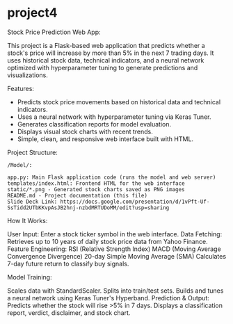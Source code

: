 # project4

Stock Price Prediction Web App:

This project is a Flask-based web application that predicts whether a stock's price will increase by more than 5% in the next 7 trading days. It uses historical stock data, technical indicators, and a neural network optimized with hyperparameter tuning to generate predictions and visualizations.

Features:

- Predicts stock price movements based on historical data and technical indicators.
- Uses a neural network with hyperparameter tuning via Keras Tuner.
- Generates classification reports for model evaluation.
- Displays visual stock charts with recent trends.
- Simple, clean, and responsive web interface built with HTML.

Project Structure:

    /Model/:

    app.py: Main Flask application code (runs the model and web server)
    templates/index.html: Frontend HTML for the web interface
    static/*.png - Generated stock charts saved as PNG images
    README.md - Project documentation (this file)
    Slide Deck Link: https://docs.google.com/presentation/d/1vPft-Uf-SsTidd2UTbKKvpAsJB2hnj-nzbdMRTUDoMM/edit?usp=sharing

How It Works:

User Input: Enter a stock ticker symbol in the web interface.
Data Fetching: Retrieves up to 10 years of daily stock price data from Yahoo Finance.
Feature Engineering:
RSI (Relative Strength Index)
MACD (Moving Average Convergence Divergence)
20-day Simple Moving Average (SMA)
Calculates 7-day future return to classify buy signals.

Model Training:

Scales data with StandardScaler.
Splits into train/test sets.
Builds and tunes a neural network using Keras Tuner's Hyperband.
Prediction & Output:
Predicts whether the stock will rise >5% in 7 days.
Displays a classification report, verdict, disclaimer, and stock chart.
